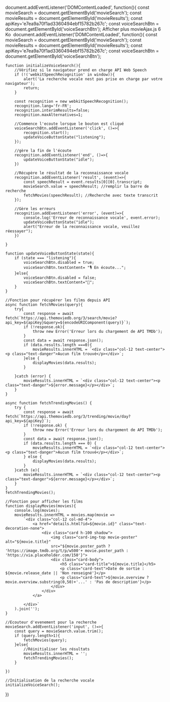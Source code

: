 document.addEventListener('DOMContentLoaded', function(){
    const movieSearch = document.getElementById('movieSearch');
    const movieResults = document.getElementById('movieResults');
    const apiKey='e7ea9a70f1ad3360494ebf15782b267c';
    const voiceSearchBtn = document.getElementById('voiceSearchBtn');
Afficher plus
movieAjax.js
6 Ko
﻿
document.addEventListener('DOMContentLoaded', function(){
    const movieSearch = document.getElementById('movieSearch');
    const movieResults = document.getElementById('movieResults');
    const apiKey='e7ea9a70f1ad3360494ebf15782b267c';
    const voiceSearchBtn = document.getElementById('voiceSearchBtn');

    function initializeVoiceSearch(){
        //Vérifiez si le navigateur prend en charge API Web Speech
        if (!('webkitSpeechRecognition' in window)){
            alert('La recherche vocale nest pas prise en charge par votre navigateur');
            return;
        }

        const recognition = new webkitSpeechRecognition();
        recognition.lang='fr-FR';
        recognition.interimResults=false;
        recognition.maxAlternatives=1;

        //Commence l'ecoute lorsque le bouton est cliqué
        voiceSearchBtn.addEventListener('click', ()=>{
            recognition.start();
            updateVoiceButtonState("listening");
        });

        //gère la fin de l'écoute
        recognition.addEventListener('end', ()=>{
            updateVoiceButtonState("idle");
        })

        //Récupère le résultat de la reconnaissance vocale
        recognition.addEventListener('result', (event)=>{
            const speechResult = event.results[0][0].transcript;
            movieSearch.value = speechResult; //remplir la barre de recherche
            fetchMovies(speechResult); //Recherche avec texte transcrit
        });

        //Gère les erreurs
        recognition.addEventListener('error', (event)=>{
            console.log('Erreur de reconnaissance vocale', event.error);
            updateVoiceButtonState("idle");
            alert("Erreur de la reconnaissance vocale, veuillez réessayer");
        })

    }

    function updateVoiceButtonState(state){
        if (state === "listening"){
            voiceSearchBtn.disabled = true;
            voiceSearchBtn.textContent= "🎙️ En écoute...";
        }else{
            voiceSearchBtn.disabled = false;
            voiceSearchBtn.textContent="🎤";
        }
    }

    //Fonction pour récupérer les films depuis API
    async function fetchMovies(query){
        try{
            const response = await fetch(`https://api.themoviedb.org/3/search/movie?api_key=${apiKey}&query=${encodeURIComponent(query)}`);
            if (!response.ok){
                throw new Error('Erreur lors du chargement de API TMDb');
            }
            const data = await response.json();
            if (data.results.length ===0){
                movieResults.innerHTML = `<div class="col-12 text-center"><p class="text-danger">Aucun film trouvé</p></div>`;
            }else {
                displayMovies(data.results);
            }

        }catch (error) {
            movieResults.innerHTML = `<div class="col-12 text-center"><p class="text-danger">${error.message}</p></div>`;
        }
    }

    async function fetchTrendingMovies() {
        try {
            const response = await fetch(`https://api.themoviedb.org/3/trending/movie/day?api_key=${apiKey}`);
            if (!response.ok) {
                throw new Error('Erreur lors du chargement de API TMDb');
            }
            const data = await response.json();
            if (data.results.length === 0) {
                movieResults.innerHTML = `<div class="col-12 text-center"><p class="text-danger">Aucun film trouvé</p></div>`;
            } else {
                displayMovies(data.results);
            }
        }catch (e){
            movieResults.innerHTML = `<div class="col-12 text-center"><p class="text-danger">${error.message}</p></div>`;
        }
    }
    fetchTrendingMovies();

    //Fonction pour afficher les films
    function displayMovies(movies){
        console.log(movies);
        movieResults.innerHTML = movies.map(movie =>
            `<div class="col-12 col-md-4">
                <a href="details.html?id=${movie.id}" class="text-decoration-none">
                    <div class="card h-100 shadow">
                        <img class="card-img-top movie-poster" alt="${movie.title}" 
                        src="${movie.poster_path ? 'https://image.tmdb.org/t/p/w500'+ movie.poster_path : 'https://via.placeholder.com/150'}">
                        <div class="card-body">
                            <h5 class="card-title">${movie.title}</h5>
                            <p class="card-text">Date de sortie : ${movie.release_date || 'Non renseigné'}</p>
                            <p class="card-text">${movie.overview ? movie.overview.substring(0,50)+'...' : 'Pas de description'}</p>
                        </div>
                    </div>
                </a>

            </div>`
        ).join('');
    }

    //Ecouteur d'evenement pour la recherche
    movieSearch.addEventListener('input', ()=>{
        const query = movieSearch.value.trim();
        if (query.length>1){
            fetchMovies(query);
        }else{
            //Réinitialiser les résultats
            movieResults.innerHTML = '';
            fetchTrendingMovies();
        }

    })

    //Initialisation de la recherche vocale
    initializeVoiceSearch();

})
